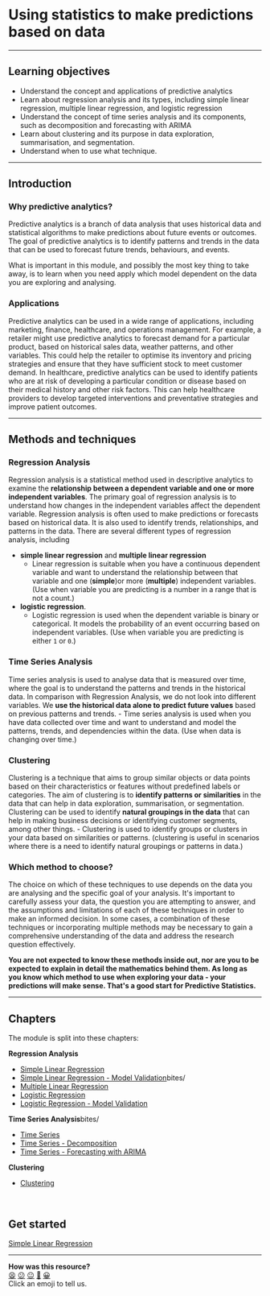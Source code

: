 # Using statistics to make predictions based on data

---
## Learning objectives
- Understand the concept and applications of predictive analytics
- Learn about regression analysis and its types, including simple linear regression, multiple linear regression, and logistic regression
- Understand the concept of time series analysis and its components, such as decomposition and forecasting with ARIMA
- Learn about clustering and its purpose in data exploration, summarisation, and segmentation.
- Understand when to use what technique.


---
## Introduction
### Why predictive analytics?
Predictive analytics is a branch of data analysis that uses historical data and statistical algorithms to make predictions about future events or outcomes. The goal of predictive analytics is to identify patterns and trends in the data that can be used to forecast future trends, behaviours, and events.

What is important in this module, and possibly the most key thing to take away, is to learn when you need apply which model dependent on the data you are exploring and analysing.

### Applications
Predictive analytics can be used in a wide range of applications, including marketing, finance, healthcare, and operations management. For example, a retailer might use predictive analytics to forecast demand for a particular product, based on historical sales data, weather patterns, and other variables. This could help the retailer to optimise its inventory and pricing strategies and ensure that they have sufficient stock to meet customer demand.
In healthcare, predictive analytics can be used to identify patients who are at risk of developing a particular condition or disease based on their medical history and other risk factors. This can help healthcare providers to develop targeted interventions and preventative strategies and improve patient outcomes.

---
## Methods and techniques
### Regression Analysis
Regression analysis is a statistical method used in descriptive analytics to examine the **relationship between a dependent variable and one or more independent variables**. The primary goal of regression analysis is to understand how changes in the independent variables affect the dependent variable.
Regression analysis is often used to make predictions or forecasts based on historical data. It is also used to identify trends, relationships, and patterns in the data. There are several different types of regression analysis, including 
- **simple linear regression** and **multiple linear regression**
    -  Linear regression is suitable when you have a continuous dependent variable and want to understand the relationship between that variable and one (**simple**)or more (**multiple**) independent variables.  (Use when variable you are predicting is a number in a range that is not a count.)
- **logistic regression**.
    - Logistic regression is used when the dependent variable is binary or categorical. It models the probability of an event occurring based on independent variables. (Use when variable you are predicting is either `1` or `0`.)

### Time Series Analysis
Time series analysis is used to analyse data that is measured over time, where the goal is to understand the patterns and trends in the historical data. In comparison with Regression Analysis, we do not look into different variables. We **use the historical data alone to predict future values** based on previous patterns and trends.
    - Time series analysis is used when you have data collected over time and want to understand and model the patterns, trends, and dependencies within the data.  (Use when data is changing over time.)

### Clustering
Clustering is a technique that aims to group similar objects or data points based on their characteristics or features without predefined labels or categories. The aim of clustering is to **identify patterns or similarities** in the data that can help in data exploration, summarisation, or segmentation. Clustering can be used to identify **natural groupings in the data** that can help in making business decisions or identifying customer segments, among other things.
    - Clustering is used to identify groups or clusters in your data based on similarities or patterns. (clustering is useful in scenarios where there is a need to identify natural groupings or patterns in data.)

### Which method to choose?

The choice on which of these techniques to use depends on the data you are analysing and the specific goal of your analysis. It's important to carefully assess your data, the question you are attempting to answer, and the assumptions and limitations of each of these techniques in order to make an informed decision. In some cases, a combination of these techniques or incorporating multiple methods may be necessary to gain a comprehensive understanding of the data and address the research question effectively.

**You are not expected to know these methods inside out, nor are you to be expected to explain in detail the mathematics behind them. As long as you know which method to use when exploring your data - your predictions will make sense. That's a good start for Predictive Statistics.**

---
## Chapters
The module is split into these chapters: 

**Regression Analysis**
- [Simple Linear Regression](./bites/01_simple_linear_regression_intro.md)
- [Simple Linear Regression - Model Validation](./bites/02_linear_simple_linear_regression_model_validation.md)bites/
- [Multiple Linear Regression ](./bites/03_multiple_linear_regression.md)
- [Logistic Regression](./bites/04_logistic_regression.md)
- [Logistic Regression - Model Validation](./bites/05_logistic_regression_model_validation.md)

**Time Series Analysis**bites/
- [Time Series](./bites/06_timeseries.md)
- [Time Series - Decomposition](./bites/07_time_series_decomposition.md)
- [Time Series - Forecasting with ARIMA](./bites/08_timeseries_forecasting_with_ARIMA.md)

**Clustering**
- [Clustering](./bites/09_clustering.md)

<BR>

## Get started

[Simple Linear Regression](./bites/01_simple_linear_regression_intro.md)

<!-- BEGIN GENERATED SECTION DO NOT EDIT -->

---

**How was this resource?**  
[😫](https://airtable.com/shrUJ3t7KLMqVRFKR?prefill_Repository=makersacademy%2Fintro-to-data-analysis&prefill_File=stats_bites02%2F00_intro_prescriptive_stats.md&prefill_Sentiment=😫) [😕](https://airtable.com/shrUJ3t7KLMqVRFKR?prefill_Repository=makersacademy%2Fintro-to-data-analysis&prefill_File=stats_bites02%2F00_intro_prescriptive_stats.md&prefill_Sentiment=😕) [😐](https://airtable.com/shrUJ3t7KLMqVRFKR?prefill_Repository=makersacademy%2Fintro-to-data-analysis&prefill_File=stats_bites02%2F00_intro_prescriptive_stats.md&prefill_Sentiment=😐) [🙂](https://airtable.com/shrUJ3t7KLMqVRFKR?prefill_Repository=makersacademy%2Fintro-to-data-analysis&prefill_File=stats_bites02%2F00_intro_prescriptive_stats.md&prefill_Sentiment=🙂) [😀](https://airtable.com/shrUJ3t7KLMqVRFKR?prefill_Repository=makersacademy%2Fintro-to-data-analysis&prefill_File=stats_bites02%2F00_intro_prescriptive_stats.md&prefill_Sentiment=😀)  
Click an emoji to tell us.

<!-- END GENERATED SECTION DO NOT EDIT -->
